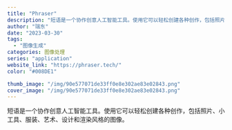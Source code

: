 ```yaml
---
title: "Phraser"
description: "短语是一个协作创意人工智能工具。使用它可以轻松创建各种创作，包括照片、小工具、服装、艺术、设计和渲染风格的图像。"
author: "瑞东"
date: "2023-03-30"
tags:
  - "图像生成"
categories: 图像处理
series: "application"
website_link: "https://phraser.tech/"
color: "#008DE1"

thumb_image: "/img/90e577071de33ff0e8e302ae83e02843.png"
cover_image: "/img/90e577071de33ff0e8e302ae83e02843.png"
---
```


短语是一个协作创意人工智能工具。使用它可以轻松创建各种创作，包括照片、小工具、服装、艺术、设计和渲染风格的图像。